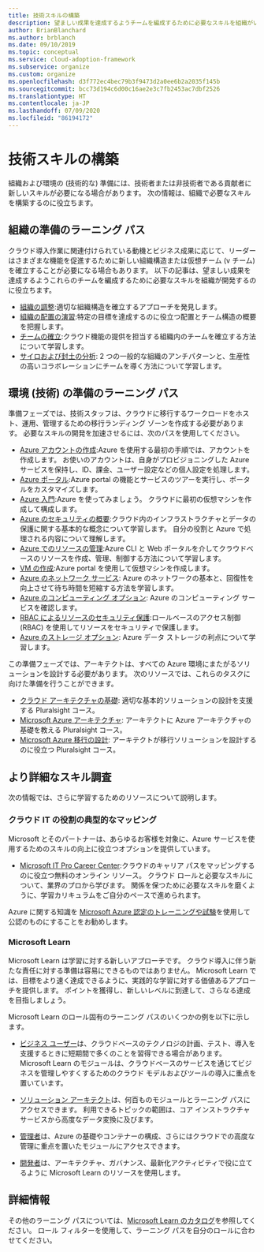 ```yaml
---
title: 技術スキルの構築
description: 望ましい成果を達成するようチームを編成するために必要なスキルを組織がいかにして構築できるかを、Azure 向けのクラウド導入フレームワークを使用して学習します。
author: BrianBlanchard
ms.author: brblanch
ms.date: 09/10/2019
ms.topic: conceptual
ms.service: cloud-adoption-framework
ms.subservice: organize
ms.custom: organize
ms.openlocfilehash: d3f772ec4bec79b3f9473d2a0ee6b2a2035f145b
ms.sourcegitcommit: bcc73d194c6d00c16ae2e3c7fb2453ac7dbf2526
ms.translationtype: HT
ms.contentlocale: ja-JP
ms.lasthandoff: 07/09/2020
ms.locfileid: "86194172"
---
```

# <a name="build-technical-skills"></a>技術スキルの構築

組織および環境の (技術的な) 準備には、技術者または非技術者である貢献者に新しいスキルが必要になる場合があります。 次の情報は、組織で必要なスキルを構築するのに役立ちます。

## <a name="organizational-readiness-learning-paths"></a>組織の準備のラーニング パス

クラウド導入作業に関連付けられている動機とビジネス成果に応じて、リーダーはさまざまな機能を促進するために新しい組織構造または仮想チーム (v チーム) を確立することが必要になる場合もあります。 以下の記事は、望ましい成果を達成するようこれらのチームを編成するために必要なスキルを組織が開発するのに役立ちます。

- [組織の調整](../get-started/org-alignment.md):適切な組織構造を確立するアプローチを発見します。
- [組織の配置の演習](./index.md):特定の目標を達成するのに役立つ配置とチーム構造の概要を把握します。
- [チームの確立](../get-started/help.md#establish-teams):クラウド機能の提供を担当する組織内のチームを確立する方法について学習します。
- [サイロおよび封土の分析](./fiefdoms-silos.md): 2 つの一般的な組織のアンチパターンと、生産性の高いコラボレーションにチームを導く方法について学習します。

## <a name="environmental-technical-readiness-learning-paths"></a>環境 (技術) の準備のラーニング パス

準備フェーズでは、技術スタッフは、クラウドに移行するワークロードをホスト、運用、管理するための移行ランディング ゾーンを作成する必要があります。 必要なスキルの開発を加速させるには、次のパスを使用してください。

- [Azure アカウントの作成](https://docs.microsoft.com/learn/modules/create-an-azure-account):Azure を使用する最初の手順では、アカウントを作成します。 お使いのアカウントは、自身がプロビジョニングした Azure サービスを保持し、ID、課金、ユーザー設定などの個人設定を処理します。
- [Azure ポータル](https://docs.microsoft.com/learn/modules/tour-azure-portal):Azure portal の機能とサービスのツアーを実行し、ポータルをカスタマイズします。
- [Azure 入門](https://docs.microsoft.com/learn/modules/welcome-to-azure):Azure を使ってみましょう。 クラウドに最初の仮想マシンを作成して構成します。
- [Azure のセキュリティの概要](https://docs.microsoft.com/learn/modules/intro-to-security-in-azure):クラウド内のインフラストラクチャとデータの保護に関する基本的な概念について学習します。 自分の役割と Azure で処理される内容について理解します。
- [Azure でのリソースの管理](https://docs.microsoft.com/learn/paths/manage-resources-in-azure):Azure CLI と Web ポータルを介してクラウドベースのリソースを作成、管理、制御する方法について学習します。
- [VM の作成](https://docs.microsoft.com/learn/modules/create-windows-virtual-machine-in-azure):Azure portal を使用して仮想マシンを作成します。
- [Azure のネットワーク サービス](https://docs.microsoft.com/learn/modules/intro-to-azure-networking): Azure のネットワークの基本と、回復性を向上させて待ち時間を短縮する方法を学習します。
- [Azure のコンピューティング オプション](https://docs.microsoft.com/learn/modules/intro-to-azure-compute): Azure のコンピューティング サービスを確認します。
- [RBAC によるリソースのセキュリティ保護](https://docs.microsoft.com/learn/modules/secure-azure-resources-with-rbac):ロールベースのアクセス制御 (RBAC) を使用してリソースをセキュリティで保護します。
- [Azure のストレージ オプション](https://docs.microsoft.com/learn/modules/intro-to-data-in-azure): Azure データ ストレージの利点について学習します。

この準備フェーズでは、アーキテクトは、すべての Azure 環境にまたがるソリューションを設計する必要があります。 次のリソースでは、これらのタスクに向けた準備を行うことができます。

- [クラウド アーキテクチャの基礎](https://www.pluralsight.com/courses/cloud-architecture-foundations): 適切な基本的ソリューションの設計を支援する Pluralsight コース。
- [Microsoft Azure アーキテクチャ](https://www.pluralsight.com/courses/cloud-architecture-foundations): アーキテクトに Azure アーキテクチャの基礎を教える Pluralsight コース。
- [Microsoft Azure 移行の設計](https://www.pluralsight.com/courses/cloud-architecture-foundations): アーキテクトが移行ソリューションを設計するのに役立つ Pluralsight コース。

## <a name="deeper-skills-exploration"></a>より詳細なスキル調査

次の情報では、さらに学習するためのリソースについて説明します。

### <a name="typical-mappings-of-cloud-it-roles"></a>クラウド IT の役割の典型的なマッピング

Microsoft とそのパートナーは、あらゆるお客様を対象に、Azure サービスを使用するためのスキルの向上に役立つオプションを提供しています。

- [Microsoft IT Pro Career Center](https://www.microsoft.com/itpro):クラウドのキャリア パスをマッピングするのに役立つ無料のオンライン リソース。 クラウド ロールと必要なスキルについて、業界のプロから学びます。 関係を保つために必要なスキルを磨くように、学習カリキュラムをご自分のペースで進められます。

Azure に関する知識を [Microsoft Azure 認定のトレーニングや試験](https://www.microsoft.com/learning/certification-overview.aspx)を使用して公認のものにすることをお勧めします。

### <a name="microsoft-learn"></a>Microsoft Learn

Microsoft Learn は学習に対する新しいアプローチです。 クラウド導入に伴う新たな責任に対する準備は容易にできるものではありません。 Microsoft Learn では、目標をより速く達成できるように、実践的な学習に対する価値あるアプローチを提供します。 ポイントを獲得し、新しいレベルに到達して、さらなる達成を目指しましょう。

Microsoft Learn のロール固有のラーニング パスのいくつかの例を以下に示します。

- [ビジネス ユーザー](https://docs.microsoft.com/learn/browse/?roles=business-user)は、クラウドベースのテクノロジの計画、テスト、導入を支援するときに短期間で多くのことを習得できる場合があります。 Microsoft Learn のモジュールは、クラウドベースのサービスを通じてビジネスを管理しやすくするためのクラウド モデルおよびツールの導入に重点を置いています。

- [ソリューション アーキテクト](https://docs.microsoft.com/learn/browse/?roles=solution-architect)は、何百ものモジュールとラーニング パスにアクセスできます。 利用できるトピックの範囲は、コア インストラクチャ サービスから高度なデータ変換に及びます。

- [管理者](https://docs.microsoft.com/learn/browse/?roles=administrator)は、Azure の基礎やコンテナーの構成、さらにはクラウドでの高度な管理に重点を置いたモジュールにアクセスできます。

- [開発者](https://docs.microsoft.com/learn/browse/?roles=developer&term=infrastructure)は、アーキテクチャ、ガバナンス、最新化アクティビティで役に立てるように Microsoft Learn のリソースを使用します。

## <a name="learn-more"></a>詳細情報

その他のラーニング パスについては、[Microsoft Learn のカタログ](https://docs.microsoft.com/learn/browse)を参照してください。 ロール フィルターを使用して、ラーニング パスを自分のロールに合わせてください。

